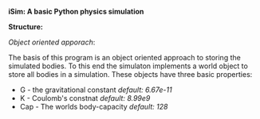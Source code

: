 **iSim: A basic Python physics simulation**

**Structure:**

*Object oriented apporach*:

The basis of this program is an object oriented
approach to storing the simulated bodies.
To this end the simulaton implements a world object
to store all bodies in a simulation. These objects
have three basic properties:
* G - the gravitational constant *default: 6.67e-11*
* K - Coulomb's constnat *default: 8.99e9*
* Cap - The worlds body-capacity *default: 128*